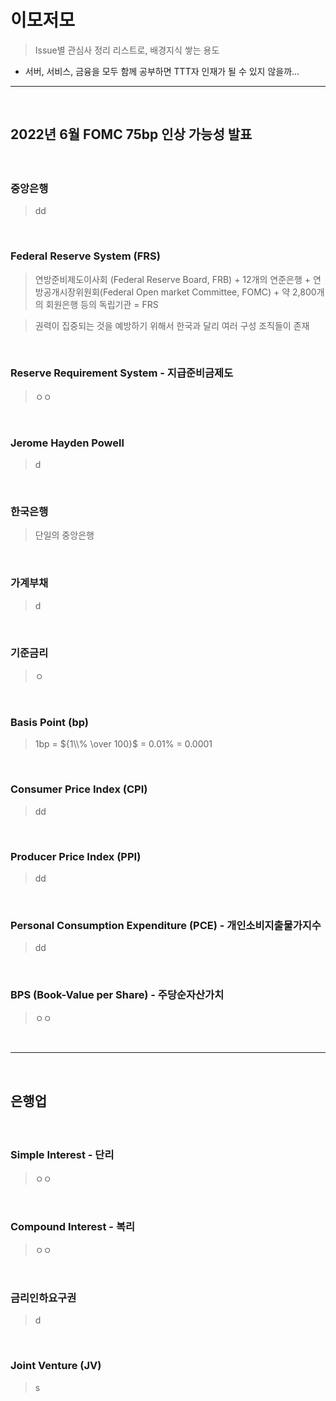 # 이모저모
> Issue별 관심사 정리 리스트로, 배경지식 쌓는 용도
* 서버, 서비스, 금융을 모두 함께 공부하면 TTT자 인재가 될 수 있지 않을까... 

<hr>
<br>

## 2022년 6월 FOMC 75bp 인상 가능성 발표
#### 

<br>

### 중앙은행
> dd

<br>

### Federal Reserve System (FRS)
> 연방준비제도이사회 (Federal Reserve Board, FRB) + 12개의 연준은행 + 연방공개시장위원회(Federal Open market Committee, FOMC) + 약 2,800개의 회원은행 등의 독립기관 = FRS

> 권력이 집중되는 것을 예방하기 위해서 한국과 달리 여러 구성 조직들이 존재

<br>

### Reserve Requirement System - 지급준비금제도
> ㅇㅇ

<br>

### Jerome Hayden Powell
> d

<br> 

### 한국은행
> 단일의 중앙은행

<br>

### 가계부채
> d

<br>

### 기준금리
> ㅇ

<br>

### Basis Point (bp)
>  1bp = ${1\\% \over 100}$ = 0.01% = 0.0001 

<br>

### Consumer Price Index (CPI)
> dd

<br>

### Producer Price Index (PPI)
> dd

<br>

### Personal Consumption Expenditure (PCE) - 개인소비지출물가지수
> dd

<br>

### BPS (Book-Value per Share) - 주당순자산가치
> ㅇㅇ

<br>
<hr>
<br>

## 은행업
#### 

<br>

### Simple Interest - 단리
> ㅇㅇ 

<br>

### Compound Interest - 복리
> ㅇㅇ

<br>

### 금리인하요구권
> d

<br>

### Joint Venture (JV)
> s
